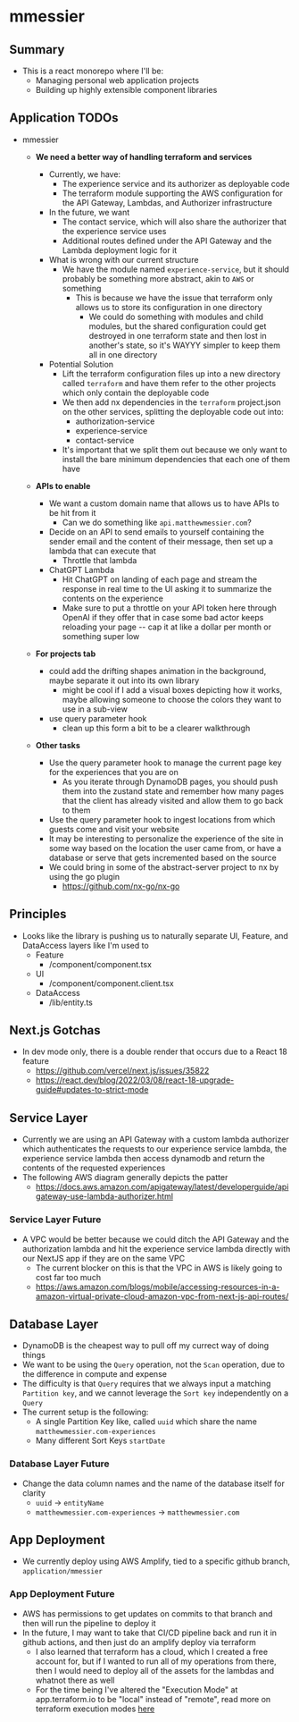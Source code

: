 # mmessier

## Summary

- This is a react monorepo where I'll be:
  - Managing personal web application projects
  - Building up highly extensible component libraries

## Application TODOs

- mmessier

  - **We need a better way of handling terraform and services**
    - Currently, we have:
      - The experience service and its authorizer as deployable code
      - The terraform module supporting the AWS configuration for the API Gateway, Lambdas, and Authorizer infrastructure
    - In the future, we want
      - The contact service, which will also share the authorizer that the experience service uses
      - Additional routes defined under the API Gateway and the Lambda deployment logic for it
    - What is wrong with our current structure
      - We have the module named `experience-service`, but it should probably be something more abstract, akin to `AWS` or something
        - This is because we have the issue that terraform only allows us to store its configuration in one directory
          - We could do something with modules and child modules, but the shared configuration could get destroyed in one terraform state and then lost in another's state, so it's WAYYY simpler to keep them all in one directory
    - Potential Solution
      - Lift the terraform configuration files up into a new directory called `terraform` and have them refer to the other projects which only contain the deployable code
      - We then add nx dependencies in the `terraform` project.json on the other services, splitting the deployable code out into:
        - authorization-service
        - experience-service
        - contact-service
      - It's important that we split them out because we only want to install the bare minimum dependencies that each one of them have
  - **APIs to enable**

    - We want a custom domain name that allows us to have APIs to be hit from it
      - Can we do something like `api.matthewmessier.com`?
    - Decide on an API to send emails to yourself containing the sender email and the content of their message, then set up a lambda that can execute that
      - Throttle that lambda
    - ChatGPT Lambda
      - Hit ChatGPT on landing of each page and stream the response in real time to the UI asking it to summarize the contents on the experience
      - Make sure to put a throttle on your API token here through OpenAI if they offer that in case some bad actor keeps reloading your page -- cap it at like a dollar per month or something super low

  - **For projects tab**

    - could add the drifting shapes animation in the background, maybe separate it out into its own library
      - might be cool if I add a visual boxes depicting how it works, maybe allowing someone to choose the colors they want to use in a sub-view
    - use query parameter hook
      - clean up this form a bit to be a clearer walkthrough

  - **Other tasks**
    - Use the query parameter hook to manage the current page key for the experiences that you are on
      - As you iterate through DynamoDB pages, you should push them into the zustand state and remember how many pages that the client has already visited and allow them to go back to them
    - Use the query parameter hook to ingest locations from which guests come and visit your website
    - It may be interesting to personalize the experience of the site in some way based on the location the user came from, or have a database or serve that gets incremented based on the source
    - We could bring in some of the abstract-server project to nx by using the go plugin
      - https://github.com/nx-go/nx-go

## Principles

- Looks like the library is pushing us to naturally separate UI, Feature, and DataAccess layers like I'm used to
  - Feature
    - /component/component.tsx
  - UI
    - /component/component.client.tsx
  - DataAccess
    - /lib/entity.ts

## Next.js Gotchas

- In dev mode only, there is a double render that occurs due to a React 18 feature
  - https://github.com/vercel/next.js/issues/35822
  - https://react.dev/blog/2022/03/08/react-18-upgrade-guide#updates-to-strict-mode

## Service Layer

- Currently we are using an API Gateway with a custom lambda authorizer which authenticates the requests to our experience service lambda, the experience service lambda then access dynamodb and return the contents of the requested experiences
- The following AWS diagram generally depicts the patter
  - https://docs.aws.amazon.com/apigateway/latest/developerguide/apigateway-use-lambda-authorizer.html

### Service Layer Future

- A VPC would be better because we could ditch the API Gateway and the authorization lambda and hit the experience service lambda directly with our NextJS app if they are on the same VPC
  - The current blocker on this is that the VPC in AWS is likely going to cost far too much
  - https://aws.amazon.com/blogs/mobile/accessing-resources-in-a-amazon-virtual-private-cloud-amazon-vpc-from-next-js-api-routes/

## Database Layer

- DynamoDB is the cheapest way to pull off my currect way of doing things
- We want to be using the `Query` operation, not the `Scan` operation, due to the difference in compute and expense
- The difficulty is that `Query` requires that we always input a matching `Partition key`, and we cannot leverage the `Sort key` independently on a `Query`
- The current setup is the following:
  - A single Partition Key like, called `uuid` which share the name `matthewmessier.com-experiences`
  - Many different Sort Keys `startDate`

### Database Layer Future

- Change the data column names and the name of the database itself for clarity
  - `uuid` -> `entityName`
  - `matthewmessier.com-experiences` -> `matthewmessier.com`

## App Deployment

- We currently deploy using AWS Amplify, tied to a specific github branch, `application/mmessier`

### App Deployment Future

- AWS has permissions to get updates on commits to that branch and then will run the pipeline to deploy it
- In the future, I may want to take that CI/CD pipeline back and run it in github actions, and then just do an amplify deploy via terraform
  - I also learned that terraform has a cloud, which I created a free account for, but if I wanted to run all of my operations from there, then I would need to deploy all of the assets for the lambdas and whatnot there as well
  - For the time being I've altered the "Execution Mode" at app.terraform.io to be "local" instead of "remote", read more on terraform execution modes [here](https://developer.hashicorp.com/terraform/cloud-docs/run/remote-operations#remote-operations-1)
